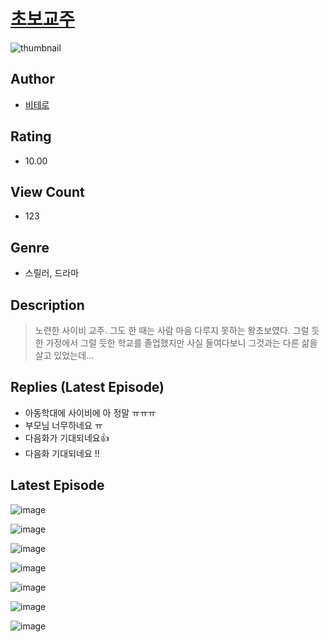 # [초보교주](https://comic.naver.com/challenge/list?titleId=810460)
![thumbnail](https://image-comic.pstatic.net/user_contents_data/challenge_comic/2023/05/23/361071/upload_4121469176637633337_480x623.jpeg)

## Author
- [비테로](https://comic.naver.com/artistTitle?id=361071)

## Rating
- 10.00

## View Count
- 123

## Genre
- 스릴러, 드라마

## Description
> 노련한 사이비 교주. 그도 한 때는 사람 마음 다루지 못하는 왕초보였다. 그럴 듯한 가정에서 그럴 듯한 학교를 졸업했지만 사실 들여다보니 그것과는 다른 삶을 살고 있었는데...

## Replies (Latest Episode)
- 아동학대에 사이비에 아 정말 ㅠㅠㅠ
- 부모님 너무하네요 ㅠ
- 다음화가 기대되네요👍
- 다음화 기대되네요 !!

## Latest Episode
![image](https://image-comic.pstatic.net/user_contents_data/challenge_comic/2023/05/23/361071/upload_7305739517336893749.jpeg)

![image](https://image-comic.pstatic.net/user_contents_data/challenge_comic/2023/05/23/361071/upload_7306580639551141217.jpeg)

![image](https://image-comic.pstatic.net/user_contents_data/challenge_comic/2023/05/23/361071/upload_7221293519644013107.jpeg)

![image](https://image-comic.pstatic.net/user_contents_data/challenge_comic/2023/05/23/361071/upload_4134979787380175203.jpeg)

![image](https://image-comic.pstatic.net/user_contents_data/challenge_comic/2023/05/23/361071/upload_7075547765222433585.jpeg)

![image](https://image-comic.pstatic.net/user_contents_data/challenge_comic/2023/05/23/361071/upload_7003723267733467187.jpeg)

![image](https://image-comic.pstatic.net/user_contents_data/challenge_comic/2023/05/26/361071/upload_7005125131281512802.jpeg)
